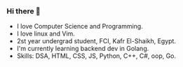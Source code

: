 ### Hi there 👋

- I love Computer Science and Programming.
- I love linux and Vim.
- 2st year undergrad student, FCI, Kafr El-Shaikh, Egypt.
- I'm currently learning backend dev in Golang.
- Skills: DSA, HTML, CSS, JS, Python, C++, C#, oop, Go.
